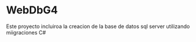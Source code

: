# WebDbG4

Este proyecto incluiroa la creacion de la base de datos sql server 
utilizando miigraciones C#
